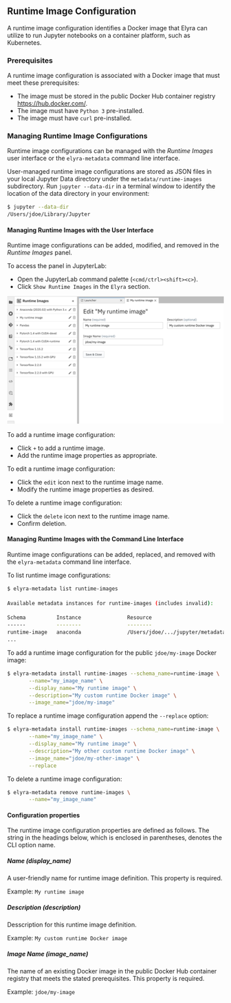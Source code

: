 <!--
{% comment %}
Copyright 2020 IBM Corporation

Licensed under the Apache License, Version 2.0 (the "License");
you may not use this file except in compliance with the License.
You may obtain a copy of the License at

http://www.apache.org/licenses/LICENSE-2.0

Unless required by applicable law or agreed to in writing, software
distributed under the License is distributed on an "AS IS" BASIS,
WITHOUT WARRANTIES OR CONDITIONS OF ANY KIND, either express or implied.
See the License for the specific language governing permissions and
limitations under the License.
{% endcomment %}
-->
## Runtime Image Configuration

A runtime image configuration identifies a Docker image that Elyra can utilize to run Jupyter notebooks on a container platform, such as Kubernetes.

### Prerequisites

A runtime image configuration is associated with a Docker image that must meet these prerequisites:
- The image must be stored in the public Docker Hub container registry https://hub.docker.com/.
- The image must have `Python 3` pre-installed.
- The image must have `curl` pre-installed.

### Managing Runtime Image Configurations

Runtime image configurations can be managed with the _Runtime Images_ user interface or the `elyra-metadata` command line interface. 

User-managed runtime image configurations are stored as JSON files in your local Jupyter Data directory under the `metadata/runtime-images` subdirectory.  Run `jupyter --data-dir` in a terminal window to identify the location of the data directory in your environment:

```bash
$ jupyter --data-dir
/Users/jdoe/Library/Jupyter
```

#### Managing Runtime Images with the User Interface

Runtime image configurations can be added, modified, and removed in the _Runtime Images_ panel.

To access the panel in JupyterLab:
- Open the JupyterLab command palette (`<cmd/ctrl><shift><c>`).
- Click `Show Runtime Images` in the `Elyra` section.

![Runtime Images UI](../images/runtime-images-ui.png)

To add a runtime image configuration:
- Click `+` to add a runtime image.
- Add the runtime image properties as appropriate.

To edit a runtime image configuration:
- Click the `edit` icon next to the runtime image name.
- Modify the runtime image properties as desired.

To delete a runtime image configuration:
- Click the `delete` icon next to the runtime image name.
- Confirm deletion.

#### Managing Runtime Images with the Command Line Interface

Runtime image configurations can be added, replaced, and removed with the `elyra-metadata` command line interface.

To list runtime image configurations:

```bash
$ elyra-metadata list runtime-images

Available metadata instances for runtime-images (includes invalid):

Schema          Instance               Resource                                                                                                       
------          --------               --------                                                                                                       
runtime-image   anaconda               /Users/jdoe/.../jupyter/metadata/runtime-images/anaconda.json
...  
```

To add a runtime image configuration for the public `jdoe/my-image` Docker image:

```bash
$ elyra-metadata install runtime-images --schema_name=runtime-image \
       --name="my_image_name" \
       --display_name="My runtime image" \
       --description="My custom runtime Docker image" \
       --image_name="jdoe/my-image"
```

To replace a runtime image configuration append the `--replace` option:

```bash
$ elyra-metadata install runtime-images --schema_name=runtime-image \
       --name="my_image_name" \
       --display_name="My runtime image" \
       --description="My other custom runtime Docker image" \
       --image_name="jdoe/my-other-image" \
       --replace
```

To delete a runtime image configuration:

```bash
$ elyra-metadata remove runtime-images \
       --name="my_image_name"
```


#### Configuration properties 

The runtime image configuration properties are defined as follows. The string in the headings below, which is enclosed in parentheses, denotes the CLI option name.

##### Name (display_name)
A user-friendly name for runtime image definition. This property is required.

Example: `My runtime image`

##### Description (description)
Desscription for this runtime image definition.

Example: `My custom runtime Docker image`

##### Image Name (image_name)
The name of an existing Docker image in the public Docker Hub container registry that meets the stated prerequisites. This property is required.

Example: `jdoe/my-image`
